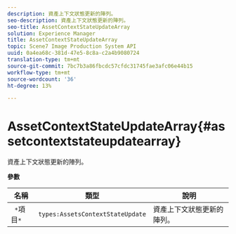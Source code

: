 ```yaml
---
description: 資產上下文狀態更新的陣列。
seo-description: 資產上下文狀態更新的陣列。
seo-title: AssetContextStateUpdateArray
solution: Experience Manager
title: AssetContextStateUpdateArray
topic: Scene7 Image Production System API
uuid: 0a4ea68c-381d-47e5-8c8a-c2a4b9080724
translation-type: tm+mt
source-git-commit: 7bc7b3a86fbcdc57cfdc31745fae3afc06e44b15
workflow-type: tm+mt
source-wordcount: '36'
ht-degree: 13%

---
```



# AssetContextStateUpdateArray{#assetcontextstateupdatearray}

資產上下文狀態更新的陣列。

**參數**

| 名稱 | 類型 | 說明 |
|---|---|---|
| ` *`項目`*` | `types:AssetsContextStateUpdate` | 資產上下文狀態更新的陣列。 |

